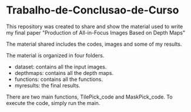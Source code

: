 # Trabalho-de-Conclusao-de-Curso

This repository was created to share and show the material used to write my final paper "Production of All-in-Focus Images Based on Depth Maps"

The material shared includes the codes, images and some of my results. 

The material is organized in four folders.

- dataset: contains all the input images.
- depthmaps: contains all the depth maps.
- functions: contains all the functions.
- myresults: the final results.

There are two main functions, TilePick_code and MaskPick_code.
To execute the code, simply run the main.
